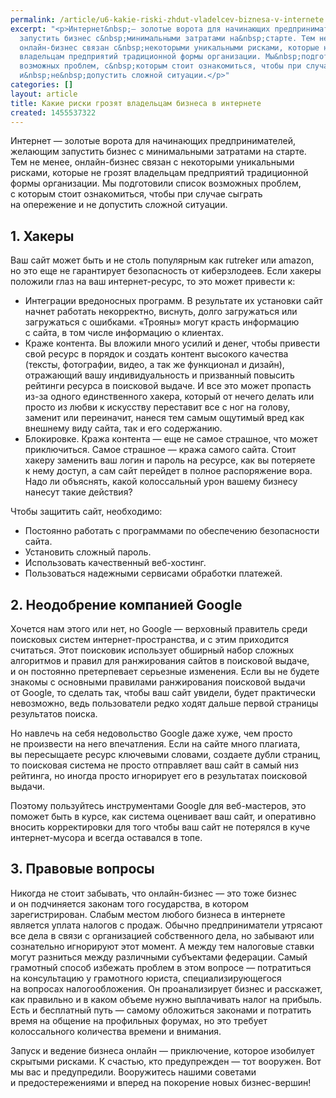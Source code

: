 ```yaml
---
permalink: /article/u6-kakie-riski-zhdut-vladelcev-biznesa-v-internete
excerpt: "<p>Интернет&nbsp;— золотые ворота для начинающих предпринимателей, желающим
  запустить бизнес с&nbsp;минимальными затратами на&nbsp;старте. Тем не&nbsp;менее,
  онлайн-бизнес связан с&nbsp;некоторыми уникальными рисками, которые не&nbsp;грозят
  владельцам предприятий традиционной формы организации. Мы&nbsp;подготовили список
  возможных проблем, с&nbsp;которым стоит ознакомиться, чтобы при случае сыграть на&nbsp;опережение
  и&nbsp;не&nbsp;допустить сложной ситуации.</p>"
categories: []
layout: article
title: Какие риски грозят владельцам бизнеса в интернете
created: 1455537322
---
```

Интернет — золотые ворота для начинающих предпринимателей, желающим запустить бизнес с минимальными затратами на старте. Тем не менее, онлайн-бизнес связан с некоторыми уникальными рисками, которые не грозят владельцам предприятий традиционной формы организации. Мы подготовили список возможных проблем, с которым стоит ознакомиться, чтобы при случае сыграть на опережение и не допустить сложной ситуации.

## 1. Хакеры ##

Ваш сайт может быть и не столь популярным как rutreker или amazon, но это еще не гарантирует безопасность от киберзлодеев. Если хакеры положили глаз на ваш интернет-ресурс, то это может привести к:

 *  Интеграции вредоносных программ. В результате их установки сайт начнет работать некорректно, виснуть, долго загружаться или загружаться с ошибками. «Трояны» могут красть информацию с сайта, в том числе информацию о клиентах.
 *  Краже контента. Вы вложили много усилий и денег, чтобы привести свой ресурс в порядок и создать контент высокого качества (тексты, фотографии, видео, а так же функционал и дизайн), отражающий вашу индивидуальность и призванный повысить рейтинги ресурса в поисковой выдаче. И все это может пропасть из-за одного единственного хакера, который от нечего делать или просто из любви к искусству переставит все с ног на голову, заменит или переиначит, нанеся тем самым ощутимый вред как внешнему виду сайта, так и его содержанию.
 *  Блокировке. Кража контента — еще не самое страшное, что может приключиться. Самое страшное — кража самого сайта. Стоит хакеру заменить ваш логин и пароль на ресурсе, как вы потеряете к нему доступ, а сам сайт перейдет в полное распоряжение вора. Надо ли объяснять, какой колоссальный урон вашему бизнесу нанесут такие действия?

Чтобы защитить сайт, необходимо:

 *  Постоянно работать с программами по обеспечению безопасности сайта.
 *  Установить сложный пароль.
 *  Использовать качественный веб-хостинг.
 *  Пользоваться надежными сервисами обработки платежей.

## 2. Неодобрение компанией Google ##

Хочется нам этого или нет, но Google — верховный правитель среди поисковых систем интернет-пространства, и с этим приходится считаться. Этот поисковик использует обширный набор сложных алгоритмов и правил для ранжирования сайтов в поисковой выдаче, и он постоянно претерпевает серьезные изменения. Если вы не будете знакомы с основными правилами ранжирования поисковой выдачи от Google, то сделать так, чтобы ваш сайт увидели, будет практически невозможно, ведь пользователи редко ходят дальше первой страницы результатов поиска.

Но навлечь на себя недовольство Google даже хуже, чем просто не произвести на него впечатления. Если на сайте много плагиата, вы пересыщаете ресурс ключевыми словами, создаете дубли страниц, то поисковая система не просто отправляет ваш сайт в самый низ рейтинга, но иногда просто игнорирует его в результатах поисковой выдачи.

Поэтому пользуйтесь инструментами Google для веб-мастеров, это поможет быть в курсе, как система оценивает ваш сайт, и оперативно вносить корректировки для того чтобы ваш сайт не потерялся в куче интернет-мусора и всегда оставался в топе.

## 3. Правовые вопросы ##

Никогда не стоит забывать, что онлайн-бизнес — это тоже бизнес и он подчиняется законам того государства, в котором зарегистрирован. Слабым местом любого бизнеса в интернете является уплата налогов с продаж. Обычно предприниматели утрясают все дела в связи с организацией собственного дела, но забывают или сознательно игнорируют этот момент. А между тем налоговые ставки могут разниться между различными субъектами федерации. Самый грамотный способ избежать проблем в этом вопросе — потратиться на консультацию у грамотного юриста, специализирующегося на вопросах налогообложения. Он проанализирует бизнес и расскажет, как правильно и в каком объеме нужно выплачивать налог на прибыль. Есть и бесплатный путь — самому обложиться законами и потратить время на общение на профильных форумах, но это требует колоссального количества времени и внимания.

Запуск и ведение бизнеса онлайн — приключение, которое изобилует скрытыми рисками. К счастью, кто предупрежден — тот вооружен. Вот мы вас и предупредили. Вооружитесь нашими советами и предостережениями и вперед на покорение новых бизнес-вершин!

